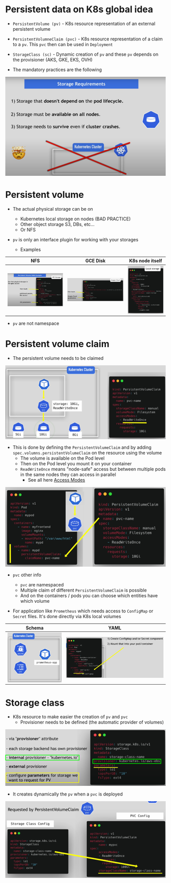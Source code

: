 # Persistent data on K8s global idea

- `PersistentVolume (pv)` - K8s resource representation of an external persistent volume 
- `PersistentVolumneClaim (pvc)` - K8s resource representation of a claim to a `pv`. This `pvc` then can be used in
`Deployment`
- `StorageClass (sc)` - Dynamic creation of `pv` and these `pv` depends on the provisioner (AKS, GKE, EKS, OVH)


- The mandatory practices are the following

![img.png](img.png)


# Persistent volume

- The actual physical storage can be on
  - Kubernetes local storage on nodes (BAD PRACTICE)
  - Other object storage S3, DBs, etc...
  - Or NFS


- `pv` is only an interface plugin for working with your storages
  - Examples

| NFS                     | GCE Disk                | K8s node itself         |
|-------------------------|-------------------------|-------------------------|
| ![img_1.png](img_1.png) | ![img_2.png](img_2.png) | ![img_3.png](img_3.png) |


- `pv` are not namespace


# Persistent volume claim

- The persistent volume needs to be claimed

![img_4.png](img_4.png)

- This is done by defining the `PersistentVolumeClaim` and by adding `spec.volumns.persistentVolumeClaim` on the resource
using the volume
  - The volume is available on the Pod level
  - Then on the Pod level you mount it on your container
  - `ReadWriteOnce` means "node-safe" access but between multiple pods in the same nodes they can access in parallel
    - See all here [Access Modes](https://kubernetes.io/docs/concepts/storage/persistent-volumes/#access-modes)

![img_5.png](img_5.png)

- `pvc` other info
  - `pvc` are namespaced
  - Multiple claim of different `PersistentVolumeClaim` is possible
  - And on the containers / pods you can choose which entities have which volume

- For application like `Prometheus` which needs access to `ConfigMap` or `Secret` files. It's done directly via K8s
local volumes

| Schema                  | YAML                    |
|-------------------------|-------------------------|
| ![img_6.png](img_6.png) | ![img_7.png](img_7.png) |


# Storage class

- K8s resource to make easier the creation of `pv` and `pvc`
  - Provisioner needs to be defined (the automatic provider of volumes)

![img_9.png](img_9.png)

- It creates dynamically the `pv` when a `pvc` is deployed

![img_10.png](img_10.png)
